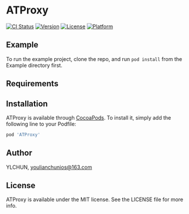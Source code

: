 # ATProxy

[![CI Status](https://img.shields.io/travis/YLCHUN/ATProxy.svg?style=flat)](https://travis-ci.org/YLCHUN/ATProxy)
[![Version](https://img.shields.io/cocoapods/v/ATProxy.svg?style=flat)](https://cocoapods.org/pods/ATProxy)
[![License](https://img.shields.io/cocoapods/l/ATProxy.svg?style=flat)](https://cocoapods.org/pods/ATProxy)
[![Platform](https://img.shields.io/cocoapods/p/ATProxy.svg?style=flat)](https://cocoapods.org/pods/ATProxy)

## Example

To run the example project, clone the repo, and run `pod install` from the Example directory first.

## Requirements

## Installation

ATProxy is available through [CocoaPods](https://cocoapods.org). To install
it, simply add the following line to your Podfile:

```ruby
pod 'ATProxy'
```

## Author

YLCHUN, youlianchunios@163.com

## License

ATProxy is available under the MIT license. See the LICENSE file for more info.
